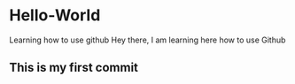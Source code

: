 # Hello-World
Learning how to use github
Hey there, I am learning here how to use Github
## This is my first commit
